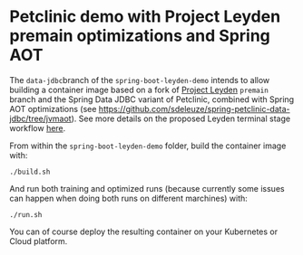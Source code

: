 # Petclinic demo with Project Leyden premain optimizations and Spring AOT

The `data-jdbc`branch of the `spring-boot-leyden-demo` intends to allow building a container image based on a fork of [Project Leyden](https://openjdk.org/projects/leyden/) `premain` branch and the Spring Data JDBC variant of Petclinic, combined with Spring AOT optimizations (see https://github.com/sdeleuze/spring-petclinic-data-jdbc/tree/jvmaot).
See more details on the proposed Leyden terminal stage workflow [here](https://github.com/openjdk/leyden/tree/premain/test/hotspot/jtreg/premain/javac_new_workflow).

From within the `spring-boot-leyden-demo` folder, build the container image with:
```
./build.sh
```

And run both training and optimized runs (because currently some issues can happen when doing both runs on different marchines) with:
```
./run.sh
```

You can of course deploy the resulting container on your Kubernetes or Cloud platform.
